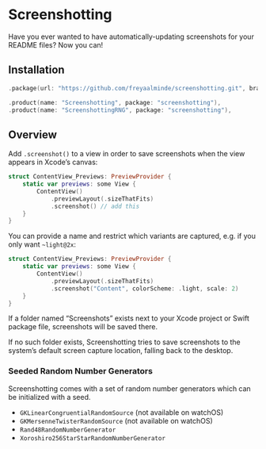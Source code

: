 # Screenshotting

Have you ever wanted to have automatically-updating screenshots for your README files? Now you can!

<!--![](Screenshots/Screenshotting.png)-->


## Installation

```swift
.package(url: "https://github.com/freyaalminde/screenshotting.git", branch: "main"),
```

```swift
.product(name: "Screenshotting", package: "screenshotting"),
.product(name: "ScreenshottingRNG", package: "screenshotting"),
```


## Overview

Add `.screenshot()` to a view in order to save screenshots when the view appears in Xcode’s canvas:

```swift
struct ContentView_Previews: PreviewProvider {
    static var previews: some View {
        ContentView()
            .previewLayout(.sizeThatFits)
            .screenshot() // add this
    }
}
```

You can provide a name and restrict which variants are captured, e.g. if you only want `~light@2x`:

```swift
struct ContentView_Previews: PreviewProvider {
    static var previews: some View {
        ContentView()
            .previewLayout(.sizeThatFits)
            .screenshot("Content", colorScheme: .light, scale: 2)
    }
}
```

If a folder named “Screenshots” exists next to your Xcode project or Swift package file, screenshots will be saved there.

If no such folder exists, Screenshotting tries to save screenshots to the system’s default screen capture location, falling back to the desktop.


### Seeded Random Number Generators

Screenshotting comes with a set of random number generators which can be initialized with a seed.

* `GKLinearCongruentialRandomSource` (not available on watchOS)
* `GKMersenneTwisterRandomSource` (not available on watchOS)
* `Rand48RandomNumberGenerator`
* `Xoroshiro256StarStarRandomNumberGenerator`


<!--Alternatively, if you want to save all batched screenshots when a view appears, use `.saveAllScreenshots()`.-->
<!---->
<!--This can be useful for example if you’re working on a Swift library package.-->
<!---->
<!--```swift-->
<!--struct ContentView_Previews: PreviewProvider {-->
<!--    static var previews: some View {-->
<!--        ContentView()-->
<!--            .previewLayout(.sizeThatFits)-->
<!--            .saveAllScreenshots() // add this-->
<!--    }-->
<!--}-->
<!--```-->


<!--### Configuation-->
<!---->
<!--Screenshotting has loads of settings which you can finetune.-->
<!---->
<!--You can set the output path, an optional delay, control output filename suffixes, and more.-->
<!---->
<!---->
<!--### More-->
<!---->
<!--`NSMenu` objects can be captured. Use `.cachedDisplay()` to get `Data` of its PNG representation.-->
<!---->
<!--```swift-->
<!--NSMenu().cacheDisplay() // returns PNG data-->
<!--```-->
<!---->
<!---->
<!--### Frequently Asked Questions-->
<!---->
<!--### How is this different from [swift-snapshot-testing](https://github.com/pointfreeco/swift-snapshot-testing)?-->
<!---->
<!--SnapshotTesting is meant for testing while Screenshotting is meant for taking screenshots for documentation and READMEs.-->


<!--By default, screenshots are saved to a “Screenshots” folder in the root directory of your project.-->
<!---->
<!--The output path can be changed using `ScreenshottingSettings`, for example:-->
<!---->
<!--```swift-->
<!--struct ContentView_Previews: PreviewProvider {-->
<!--    static var previews: some View {-->
<!--        ScreenshottingSettings.outputPath = "Documentation.docc/Resources"-->
<!---->
<!--        return Group {-->
<!--            ContentView()-->
<!--                .previewLayout(.sizeThatFits)-->
<!--                .previewScreenshot()-->
<!--        }-->
<!--    }-->
<!--}-->
<!--```-->
<!---->
<!--The output folder will be created if it doesn’t already exist. The project’s root directory is inferred by finding the first parent directory with a `Package.swift`, or any Xcode project or workspace files, relative to the path of the file which calls `previewScreenshot()`.-->

<!--### Capturing Menus-->
<!---->
<!--Instances of `NSMenu` can be captured by Previews Capture by calling `previewScreenshot()` on a menu and adding it to a previews provider.-->
<!---->
<!--![](Screenshots/NSMenu_highlighted~dark.png#gh-dark-mode-only)-->
<!--![](Screenshots/NSMenu_highlighted~light.png#gh-light-mode-only)-->
<!---->
<!--```swift-->
<!--struct Menu_Previews: PreviewProvider {-->
<!--    static let menu = {-->
<!--        let menu = NSMenu()-->
<!--        menu.autoenablesItems = false-->
<!---->
<!--        menu.addItem(withTitle: "Hello, NSMenu!", action: nil, keyEquivalent: "")-->
<!--            .image = NSImage(systemSymbolName: "swift", accessibilityDescription: nil)-->
<!---->
<!--        menu.addItem(.separator())-->
<!---->
<!--        menu.addItem(withTitle: "Hello, NSMenuItem!", action: nil, keyEquivalent: "")-->
<!--            .image = NSImage(systemSymbolName: "filemenu.and.selection", accessibilityDescription: nil)-->
<!---->
<!--        menu.addItem(withTitle: "Hello, Screenshotting!", action: nil, keyEquivalent: "")-->
<!--            .image = NSImage(systemSymbolName: "camera", accessibilityDescription: nil)-->
<!---->
<!--        menu.addItem(withTitle: "Hello, NSMenu Previews!", action: nil, keyEquivalent: "")-->
<!--            .image = NSImage(systemSymbolName: "filemenu.and.cursorarrow", accessibilityDescription: nil)-->
<!---->
<!--        return menu-->
<!--    }()-->
<!---->
<!--    static var previews: some View {-->
<!--        menu.previewScreenshot()-->
<!--    }-->
<!--}-->
<!--```-->

<!--#### `previewScreenshot()`-->
<!--|Dark|Light|-->
<!--|-|-|-->
<!--| ![](Screenshots/NSMenu~dark.png) | ![](Screenshots/NSMenu~light.png) |-->
<!---->
<!--#### `previewScreenshot(highlightItemAtIndex: 0)` -->
<!--|Dark|Light|-->
<!--|-|-|-->
<!--| ![](Screenshots/NSMenu_highlighted~dark.png) | ![](Screenshots/NSMenu_highlighted~light.png) |-->
<!---->
<!--#### `previewScreenshot(includeShadow: false)` -->
<!--|Dark|Light|-->
<!--|-|-|-->
<!--| ![](Screenshots/NSMenu_noShadow~dark.png) | ![](Screenshots/NSMenu_noShadow~light.png) |-->
<!---->

<!---->
<!--### Capturing watchOS Views-->
<!---->
<!--watchOS support is a work in progress, depends on the semi-public `SwiftUI._makeUIHostingView()` function introduced in watchOS 9, and is currently not working correctly.-->
<!---->
